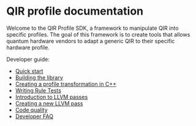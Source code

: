 # QIR profile documentation

Welcome to the QIR Profile SDK, a framework to manipulate QIR into specific profiles. The goal of this framework is to create tools that allows quantum hardware vendors to adapt a generic QIR to their specific hardware profile.

Developer guide:

- [Quick start](DeveloperGuide/QuickStart.md)
- [Building the library](DeveloperGuide/Building.md)
- [Creating a profile transformation in C++](DeveloperGuide/ProfileTransformationCpp.md)
- [Writing Rule Tests](DeveloperGuide/WritingRuleTests.md)
- [Introduction to LLVM passes](DeveloperGuide/IntroductionPass.md)
- [Creating a new LLVM pass](DeveloperGuide/AddingPass.md)
- [Code quality](DeveloperGuide/CodeQuality.md)
- [Developer FAQ](DeveloperGuide/DeveloperFAQ.md)
